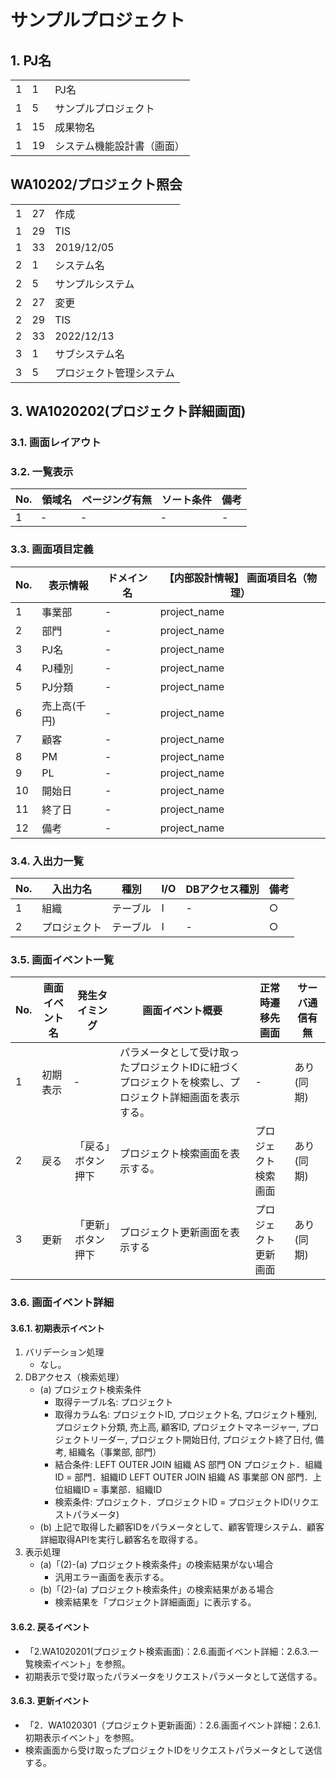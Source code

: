 # サンプルプロジェクト

## 1. PJ名
|   |   |   |
|---|---|---|
| 1 | 1 | PJ名 |
| 1 | 5 | サンプルプロジェクト |
| 1 | 15 | 成果物名 |
| 1 | 19 | システム機能設計書（画面） |

## WA10202/プロジェクト照会
|   |   |   |
|---|---|---|
| 1 | 27 | 作成 |
| 1 | 29 | TIS |
| 1 | 33 | 2019/12/05 |
| 2 | 1 | システム名 |
| 2 | 5 | サンプルシステム |
| 2 | 27 | 変更 |
| 2 | 29 | TIS |
| 2 | 33 | 2022/12/13 |
| 3 | 1 | サブシステム名 |
| 3 | 5 | プロジェクト管理システム |

## 3. WA1020202(プロジェクト詳細画面)
### 3.1. 画面レイアウト

### 3.2. 一覧表示
| No. | 領域名 | ページング有無 | ソート条件 | 備考 |
|-----|--------|----------------|------------|------|
| 1   | ‐      | ‐              | ‐          | -    |

### 3.3. 画面項目定義
| No. | 表示情報 | ドメイン名 | 【内部設計情報】 画面項目名（物理） |
|-----|----------|-------------|------------------------------------|
| 1   | 事業部   | -           | project_name                       |
| 2   | 部門     | -           | project_name                       |
| 3   | PJ名     | -           | project_name                       |
| 4   | PJ種別   | -           | project_name                       |
| 5   | PJ分類   | -           | project_name                       |
| 6   | 売上高(千円) | -       | project_name                       |
| 7   | 顧客     | -           | project_name                       |
| 8   | PM       | -           | project_name                       |
| 9   | PL       | -           | project_name                       |
| 10  | 開始日   | -           | project_name                       |
| 11  | 終了日   | -           | project_name                       |
| 12  | 備考     | -           | project_name                       |

### 3.4. 入出力一覧
| No. | 入出力名 | 種別 | I/O | DBアクセス種別 | 備考 |
|-----|----------|------|-----|----------------|------|
| 1   | 組織     | テーブル | I | - | ○ |
| 2   | プロジェクト | テーブル | I | - | ○ |

### 3.5. 画面イベント一覧
| No. | 画面イベント名 | 発生タイミング | 画面イベント概要 | 正常時遷移先画面 | サーバ通信有無 |
|-----|----------------|----------------|------------------|------------------|----------------|
| 1   | 初期表示       | ‐              | パラメータとして受け取ったプロジェクトIDに紐づくプロジェクトを検索し、プロジェクト詳細画面を表示する。 | - | あり(同期) |
| 2   | 戻る           | 「戻る」ボタン押下 | プロジェクト検索画面を表示する。 | プロジェクト検索画面 | あり(同期) |
| 3   | 更新           | 「更新」ボタン押下 | プロジェクト更新画面を表示する | プロジェクト更新画面 | あり(同期) |

### 3.6. 画面イベント詳細
#### 3.6.1. 初期表示イベント
1. バリデーション処理
    - なし。
2. DBアクセス（検索処理）
    - (a) プロジェクト検索条件
        - 取得テーブル名: プロジェクト
        - 取得カラム名: プロジェクトID, プロジェクト名, プロジェクト種別, プロジェクト分類, 売上高, 顧客ID, プロジェクトマネージャー, プロジェクトリーダー, プロジェクト開始日付, プロジェクト終了日付, 備考, 組織名（事業部, 部門）
        - 結合条件: LEFT OUTER JOIN 組織 AS 部門 ON プロジェクト．組織ID = 部門．組織ID LEFT OUTER JOIN 組織 AS 事業部 ON 部門．上位組織ID = 事業部．組織ID
        - 検索条件: プロジェクト．プロジェクトID = プロジェクトID(リクエストパラメータ)
    - (b) 上記で取得した顧客IDをパラメータとして、顧客管理システム．顧客詳細取得APIを実行し顧客名を取得する。
3. 表示処理
    - (a)「(2)-(a) プロジェクト検索条件」の検索結果がない場合
        - 汎用エラー画面を表示する。
    - (b)「(2)-(a) プロジェクト検索条件」の検索結果がある場合
        - 検索結果を「プロジェクト詳細画面」に表示する。

#### 3.6.2. 戻るイベント
- 「2.WA1020201(プロジェクト検索画面)：2.6.画面イベント詳細：2.6.3.一覧検索イベント」を参照。
- 初期表示で受け取ったパラメータをリクエストパラメータとして送信する。

#### 3.6.3. 更新イベント
- 「2．WA1020301（プロジェクト更新画面）：2.6.画面イベント詳細：2.6.1.初期表示イベント」を参照。
- 検索画面から受け取ったプロジェクトIDをリクエストパラメータとして送信する。